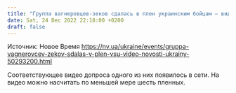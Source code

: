 ```yaml
---
title: "Группа вагнеровцев-зеков сдалась в плен украинским бойцам — видео допроса"
date: Sat, 24 Dec 2022 22:18:00 +0200
draft: false
---
```

Источник: Новое Время https://nv.ua/ukraine/events/gruppa-vagnerovcev-zekov-sdalas-v-plen-vsu-video-novosti-ukrainy-50293200.html


Соответствующее видео допроса одного из них появилось в сети. На видео можно насчитать по меньшей мере шесть пленных.

